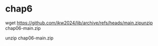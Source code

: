 # chap6 
 wget https://github.com/ikw2024/lib/archive/refs/heads/main.zipunzip chap06-main.zip

 
 unzip chap06-main.zip
 
